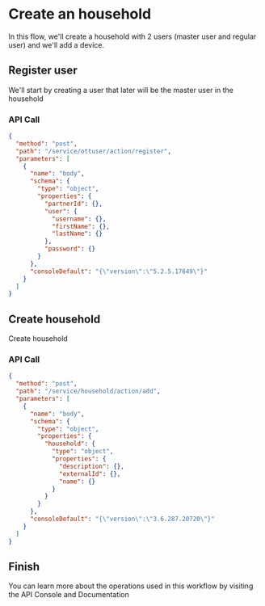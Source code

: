 <!--METADATA
{
  "summary": "Create household with 2 users and 1 device"
}
-->

# Create an household
In this flow, we'll create a household with 2 users (master user and regular user) and we'll add a device.

## Register user
We'll start by creating a user that later will be the master user in the household

### API Call
```json
{
  "method": "post",
  "path": "/service/ottuser/action/register",
  "parameters": [
    {
      "name": "body",
      "schema": {
        "type": "object",
        "properties": {
          "partnerId": {},
          "user": {
            "username": {},
            "firstName": {},
            "lastName": {}
          },
          "password": {}
        }
      },
      "consoleDefault": "{\"version\":\"5.2.5.17649\"}"
    }
  ]
}
```

## Create household
Create household

### API Call
```json
{
  "method": "post",
  "path": "/service/household/action/add",
  "parameters": [
    {
      "name": "body",
      "schema": {
        "type": "object",
        "properties": {
          "household": {
            "type": "object",
            "properties": {
              "description": {},
              "externalId": {},
              "name": {}
            }
          }
        }
      },
      "consoleDefault": "{\"version\":\"3.6.287.20720\"}"
    }
  ]
}
```

## Finish
You can learn more about the operations used in this workflow by visiting the API Console and Documentation
